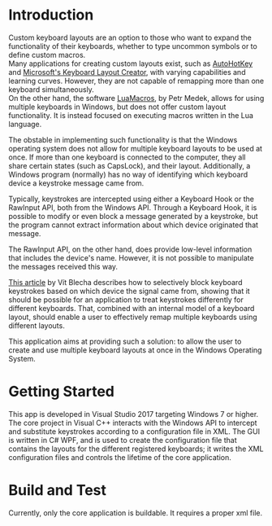 # Introduction 
Custom keyboard layouts are an option to those who want to expand the functionality of their keyboards, whether to type uncommon symbols or to define custom macros.  
Many applications for creating custom layouts exist, such as [AutoHotKey][AutoHotKey] and [Microsoft's Keyboard Layout Creator][MSKLC], with varying capabilities and learning curves. However, they are not capable of remapping more than one keyboard simultaneously.  
On the other hand, the software [LuaMacros][LuaMacros], by Petr Medek, allows for using multiple keyboards in Windows, but does not offer custom layout functionality. It is instead focused on executing macros written in the Lua language.

The obstable in implementing such functionality is that the Windows operating system does not allow for multiple keyboard layouts to be used at once. If more than one keyboard is connected to the computer, they all share certain states (such as CapsLock), and their layout. Additionally, a Windows program (normally) has no way of identifying which keyboard device a keystroke message came from.

Typically, keystrokes are intercepted using either a Keyboard Hook or the RawInput API, both from the Windows API. Through a Keyboard Hook, it is possible to modify or even block a message generated by a keystroke, but the program cannot extract information about which device originated that message.

The RawInput API, on the other hand, does provide low-level information that includes the device's name. However, it is not possible to manipulate the messages received this way.

[This article][Blecha on Remapping] by Vít Blecha describes how to selectively block keyboard keystrokes based on which device the signal came from, showing that it should be possible for an application to treat keystrokes differently for different keyboards. That, combined with an internal model of a keyboard layout, should enable a user to effectively remap multiple keyboards using different layouts.

This application aims at providing such a solution: to allow the user to create and use multiple keyboard layouts at once in the Windows Operating System.

# Getting Started
This app is developed in Visual Studio 2017 targeting Windows 7 or higher. The core project in Visual C++ interacts with the Windows API to intercept and substitute keystrokes according to a configuration file in XML. The GUI is written in C# WPF, and is used to create the configuration file that contains the layouts for the different registered keyboards; it writes the XML configuration files and controls the lifetime of the core application.  

# Build and Test
Currently, only the core application is buildable. It requires a proper xml file.


[AutoHotKey]: https://autohotkey.com/
[MSKLC]: https://msdn.microsoft.com/en-us/globalization/keyboardlayouts.aspx
[Blecha on Remapping]: https://www.codeproject.com/Articles/716591/Combining-Raw-Input-and-keyboard-Hook-to-selective
[LuaMacros]: https://github.com/me2d13/luamacros